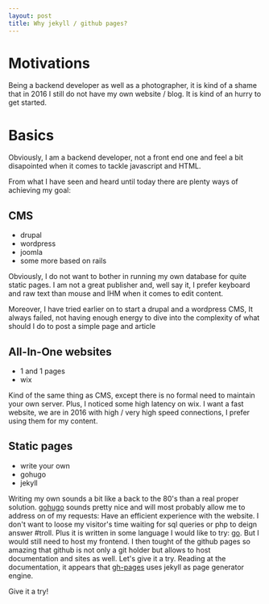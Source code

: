 ```yaml
---
layout: post
title: Why jekyll / github pages?
---
```


# Motivations
Being a backend developer as well as a photographer,
it is kind of a shame that in 2016 I still do not have
my own website / blog. It is kind of an hurry to get
started.

# Basics

Obviously, I am a backend developer, not a front end one
and feel a bit disapointed when it comes to tackle javascript
and HTML.

From what I have seen and heard until today there are plenty
ways of achieving my goal:

## CMS
- drupal
- wordpress
- joomla
- some more based on rails

Obviously, I do not want to bother in running my own database for
quite static pages. I am not a great publisher and, well say it, I
prefer keyboard and raw text than mouse and IHM when it comes to edit
content.

Moreover, I have tried earlier on to start a drupal and a wordpress CMS,
It always failed, not having enough energy to dive into the complexity of
what should I do to post a simple page and article

## All-In-One websites

- 1 and 1 pages
- wix

Kind of the same thing as CMS, except there is no formal need to maintain your own
server. Plus, I noticed some high latency on wix. I want a fast website, we are in 2016
with high / very high speed connections, I prefer using them for my content.

## Static pages

- write your own
- gohugo
- jekyll

Writing my own sounds a bit like a back to the 80's than a real proper solution.
[gohugo](https://gohugo.io/) sounds pretty nice and will most probably allow me to
address on of my requests: Have an efficient experience with the website. I don't want
to loose my visitor's time waiting for sql queries or php to deign answer #troll. Plus
it is written in some language I would like to try: [go](https://golang.org). But
I would still need to host my frontend. I then tought of the github pages so amazing that
github is not only a git holder but allows to host documentation and sites as well. Let's
give it a try. Reading at the documentation, it appears that [gh-pages](https://pages.github.com/)
uses jekyll as page generator engine.

Give it a try!
